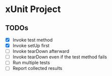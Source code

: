 # xUnit Project

## TODOs

- [x] Invoke test method
- [x] Invoke setUp first
- [ ] Invoke tearDown afterward
- [ ] Invoke tearDown even if the test method fails
- [ ] Run multiple tests
- [ ] Report collected results
